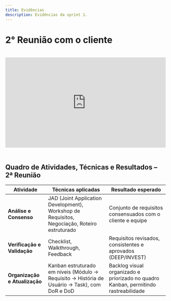 ```yaml
---
title: Evidências
description: Evidências da sprint 1.
---
```


# 2° Reunião com o cliente

<div style="display: flex; justify-content: center; align-items: center; padding: 20px 0;">
  <div style="position: relative; padding-bottom: 56.25%; height: 0; overflow: hidden; max-width: 100%; background: #000; width: 100%; max-width: 800px;">
    <iframe style="position: absolute; top: 0; left: 0; width: 100%; height: 100%;" src="https://www.youtube.com/embed/mwuG1w3PW8U?si=ubuuiE0__FqKYDi6" title="YouTube video player" frameborder="0" allow="accelerometer; autoplay; clipboard-write; encrypted-media; gyroscope; picture-in-picture; web-share" referrerpolicy="strict-origin-when-cross-origin" allowfullscreen>
    </iframe>
  </div>
</div>

## Quadro de Atividades, Técnicas e Resultados – 2ª Reunião

| **Atividade**              | **Técnicas aplicadas**                                                                                  | **Resultado esperado**                                                                 |
| -------------------------- | ------------------------------------------------------------------------------------------------------- | -------------------------------------------------------------------------------------- |
| **Análise e Consenso**     | JAD (Joint Application Development), Workshop de Requisitos, Negociação, Roteiro estruturado            | Conjunto de requisitos consensuados com o cliente e equipe                             |
| **Verificação e Validação**| Checklist, Walkthrough, Feedback                                                                        | Requisitos revisados, consistentes e aprovados (DEEP/INVEST)                           |
| **Organização e Atualização** | Kanban estruturado em níveis (Módulo → Requisito → História de Usuário → Task), com DoR e DoD             | Backlog visual organizado e priorizado no quadro Kanban, permitindo rastreabilidade    |

